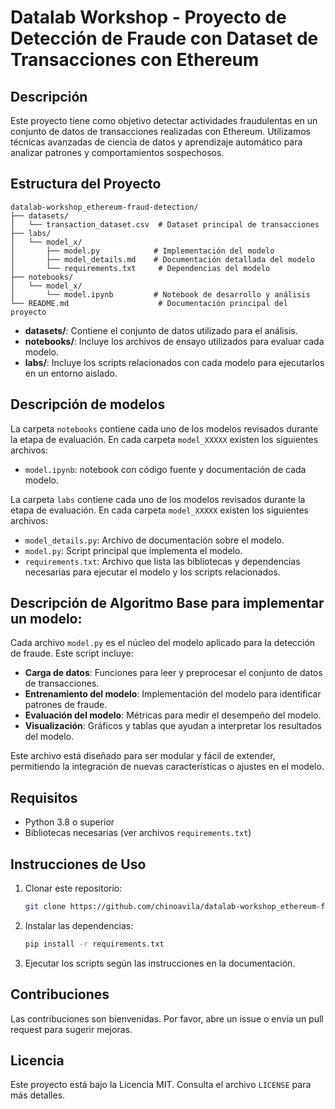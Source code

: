 # Datalab Workshop - Proyecto de Detección de Fraude con Dataset de Transacciones con Ethereum

## Descripción
Este proyecto tiene como objetivo detectar actividades fraudulentas en un conjunto de datos de transacciones realizadas con Ethereum. Utilizamos técnicas avanzadas de ciencia de datos y aprendizaje automático para analizar patrones y comportamientos sospechosos.

## Estructura del Proyecto

```
datalab-workshop_ethereum-fraud-detection/
├── datasets/
│   └── transaction_dataset.csv  # Dataset principal de transacciones
├── labs/
│   └── model_x/
│       ├── model.py            # Implementación del modelo
│       ├── model_details.md    # Documentación detallada del modelo
│       └── requirements.txt     # Dependencias del modelo
├── notebooks/
│   └── model_x/
│       └── model.ipynb         # Notebook de desarrollo y análisis
└── README.md                    # Documentación principal del proyecto
```

- **datasets/**: Contiene el conjunto de datos utilizado para el análisis.
- **notebooks/**: Incluye los archivos de ensayo utilizados para evaluar cada modelo.
- **labs/**: Incluye los scripts relacionados con cada modelo para ejecutarlos en un entorno aislado.

## Descripción de modelos

La carpeta `notebooks` contiene cada uno de los modelos revisados durante la etapa de evaluación.
En cada carpeta `model_XXXXX` existen los siguientes archivos:
- `model.ipynb`: notebook con código fuente y documentación de cada modelo.
  
La carpeta `labs` contiene cada uno de los modelos revisados durante la etapa de evaluación.
En cada carpeta `model_XXXXX` existen los siguientes archivos:
- `model_details.py`: Archivo de documentación sobre el modelo.
- `model.py`: Script principal que implementa el modelo.
- `requirements.txt`: Archivo que lista las bibliotecas y dependencias necesarias para ejecutar el modelo y los scripts relacionados.

## Descripción de Algoritmo Base para implementar un modelo:
Cada archivo `model.py` es el núcleo del modelo aplicado para la detección de fraude. Este script incluye:

- **Carga de datos**: Funciones para leer y preprocesar el conjunto de datos de transacciones.
- **Entrenamiento del modelo**: Implementación del modelo para identificar patrones de fraude.
- **Evaluación del modelo**: Métricas para medir el desempeño del modelo.
- **Visualización**: Gráficos y tablas que ayudan a interpretar los resultados del modelo.

Este archivo está diseñado para ser modular y fácil de extender, permitiendo la integración de nuevas características o ajustes en el modelo.

## Requisitos
- Python 3.8 o superior
- Bibliotecas necesarias (ver archivos `requirements.txt`)

## Instrucciones de Uso
1. Clonar este repositorio:
   ```bash
   git clone https://github.com/chinoavila/datalab-workshop_ethereum-fraud-detection
   ```
2. Instalar las dependencias:
   ```bash
   pip install -r requirements.txt
   ```
3. Ejecutar los scripts según las instrucciones en la documentación.

## Contribuciones
Las contribuciones son bienvenidas. Por favor, abre un issue o envía un pull request para sugerir mejoras.

## Licencia
Este proyecto está bajo la Licencia MIT. Consulta el archivo `LICENSE` para más detalles.